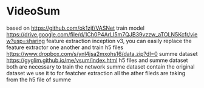 # VideoSum
based on https://github.com/ok1zjf/VASNet
train model https://drive.google.com/file/d/1Ch0P4ArLI5m7QJB39vzzw_aTOLN5Kcfr/view?usp=sharing
feature extraction inception v3, you can easily replace the feature extractor one another and train
h5 files https://www.dropbox.com/s/ynl4jsa2mxohs16/data.zip?dl=0
summe dataset https://gyglim.github.io/me/vsum/index.html 
h5 files and summe dataset both are necessary to train the network
summe dataset contain the original dataset we use it to for featcher extraction
all the ather fileds are taking from the h5 file of summe
